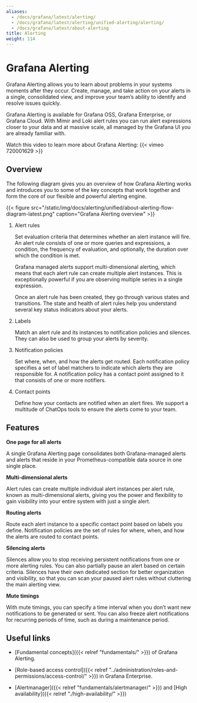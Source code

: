 ```yaml
---
aliases:
  - /docs/grafana/latest/alerting/
  - /docs/grafana/latest/alerting/unified-alerting/alerting/
  - /docs/grafana/latest/about-alerting
title: Alerting
weight: 114
---
```


# Grafana Alerting

Grafana Alerting allows you to learn about problems in your systems moments after they occur. Create, manage, and take action on your alerts in a single, consolidated view, and improve your team’s ability to identify and resolve issues quickly.

Grafana Alerting is available for Grafana OSS, Grafana Enterprise, or Grafana Cloud. With Mimir and Loki alert rules you can run alert expressions closer to your data and at massive scale, all managed by the Grafana UI you are already familiar with.

Watch this video to learn more about Grafana Alerting: {{< vimeo 720001629 >}}

## Overview

The following diagram gives you an overview of how Grafana Alerting works and introduces you to some of the key concepts that work together and form the core of our flexible and powerful alerting engine.

{{< figure src="/static/img/docs/alerting/unified/about-alerting-flow-diagram-latest.png" caption="Grafana Alerting overview" >}}

1. Alert rules

   Set evaluation criteria that determines whether an alert instance will fire. An alert rule consists of one or more queries and expressions, a condition, the frequency of evaluation, and optionally, the duration over which the condition is met.

   Grafana managed alerts support multi-dimensional alerting, which means that each alert rule can create multiple alert instances. This is exceptionally powerful if you are observing multiple series in a single expression.

   Once an alert rule has been created, they go through various states and transitions. The state and health of alert rules help you understand several key status indicators about your alerts.

1. Labels

   Match an alert rule and its instances to notification policies and silences. They can also be used to group your alerts by severity.

1. Notification policies

   Set where, when, and how the alerts get routed. Each notification policy specifies a set of label matchers to indicate which alerts they are responsible for. A notification policy has a contact point assigned to it that consists of one or more notifiers.

1. Contact points

   Define how your contacts are notified when an alert fires. We support a multitude of ChatOps tools to ensure the alerts come to your team.

## Features

**One page for all alerts**

A single Grafana Alerting page consolidates both Grafana-managed alerts and alerts that reside in your Prometheus-compatible data source in one single place.

**Multi-dimensional alerts**

Alert rules can create multiple individual alert instances per alert rule, known as multi-dimensional alerts, giving you the power and flexibility to gain visibility into your entire system with just a single alert.

**Routing alerts**

Route each alert instance to a specific contact point based on labels you define. Notification policies are the set of rules for where, when, and how the alerts are routed to contact points.

**Silencing alerts**

Silences allow you to stop receiving persistent notifications from one or more alerting rules. You can also partially pause an alert based on certain criteria. Silences have their own dedicated section for better organization and visibility, so that you can scan your paused alert rules without cluttering the main alerting view.

**Mute timings**

With mute timings, you can specify a time interval when you don’t want new notifications to be generated or sent. You can also freeze alert notifications for recurring periods of time, such as during a maintenance period.

## Useful links

- [Fundamental concepts]({{< relref "fundamentals/" >}}) of Grafana Alerting.

- [Role-based access control]({{< relref "../administration/roles-and-permissions/access-control/" >}}) in Grafana Enterprise.

- [Alertmanager]({{< relref "fundamentals/alertmanager/" >}}) and [High availability]({{< relref "./high-availability/" >}})

